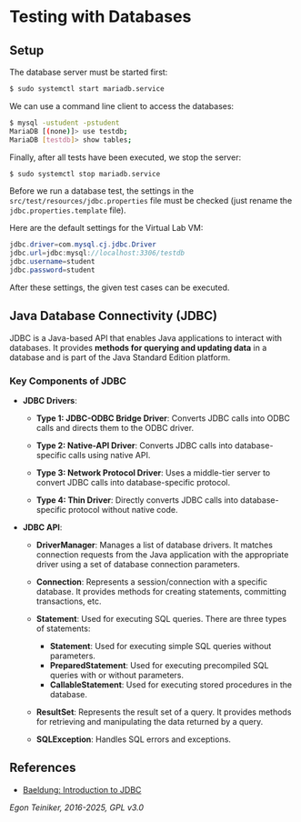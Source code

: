 # Testing with Databases

## Setup 

The database server must be started first:

```Bash
$ sudo systemctl start mariadb.service
```

We can use a command line client to access the databases:
```Bash
$ mysql -ustudent -pstudent 
MariaDB [(none)]> use testdb;
MariaDB [testdb]> show tables;
```

Finally, after all tests have been executed, we stop the server:
```Bash
$ sudo systemctl stop mariadb.service
```

Before we run a database test, the settings in the `src/test/resources/jdbc.properties` 
file must be checked (just rename the `jdbc.properties.template` file).

Here are the default settings for the Virtual Lab VM:
```Java
jdbc.driver=com.mysql.cj.jdbc.Driver
jdbc.url=jdbc:mysql://localhost:3306/testdb
jdbc.username=student
jdbc.password=student
```

After these settings, the given test cases can be executed.


## Java Database Connectivity (JDBC)

JDBC is a Java-based API that enables Java applications to interact 
with databases. It provides **methods for querying and updating data** 
in a database and is part of the Java Standard Edition platform.

### Key Components of JDBC

* **JDBC Drivers**:
    * **Type 1: JDBC-ODBC Bridge Driver**: Converts JDBC calls into 
    ODBC calls and directs them to the ODBC driver.

    * **Type 2: Native-API Driver**: Converts JDBC calls into 
    database-specific calls using native API.

    * **Type 3: Network Protocol Driver**: Uses a middle-tier server 
    to convert JDBC calls into database-specific protocol.

    * **Type 4: Thin Driver**: Directly converts JDBC calls into 
    database-specific protocol without native code.

* **JDBC API**:

    * **DriverManager**: Manages a list of database drivers. It matches 
        connection requests from the Java application with the appropriate 
        driver using a set of database connection parameters.

    * **Connection**: Represents a session/connection with a specific 
        database. It provides methods for creating statements, committing 
        transactions, etc.

    * **Statement**: Used for executing SQL queries. There are three 
        types of statements:
        * **Statement**: Used for executing simple SQL queries without 
            parameters.
        * **PreparedStatement**: Used for executing precompiled SQL 
            queries with or without parameters.
        * **CallableStatement**: Used for executing stored procedures 
            in the database.
    
    * **ResultSet**: Represents the result set of a query. It provides 
    methods for retrieving and manipulating the data returned by a query.
    
    * **SQLException**: Handles SQL errors and exceptions.

## References

* [Baeldung: Introduction to JDBC](https://www.baeldung.com/java-jdbc)

*Egon Teiniker, 2016-2025, GPL v3.0*
